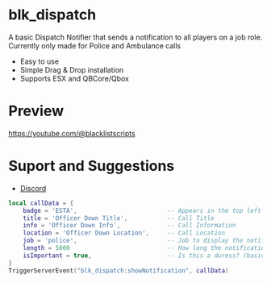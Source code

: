 # blk_dispatch
A basic Dispatch Notifier that sends a notification to all players on a job role. Currently only made for Police and Ambulance calls 

- Easy to use
- Simple Drag & Drop installation
- Supports ESX and QBCore/Qbox

# Preview

https://youtube.com/@blacklistscripts

# Suport and Suggestions

* [Discord](https://discord.gg/fzUqqQBSUf)

```lua
local callData = {
    badge = 'ESTA',                         -- Appears in the top left
    title = 'Officer Down Title',           -- Call Title
    info = 'Officer Down Info',             -- Call Information
    location = 'Officer Down Location',     -- Call Location
    job = 'police',                         -- Job to display the notification to ('police' or 'ambulance')
    length = 5000                           -- How long the notification appears for in ms
    isImportant = true,                     -- Is this a duress? (basically makes the notification flash)
}
TriggerServerEvent("blk_dispatch:showNotification", callData)
```